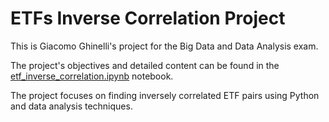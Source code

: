 # ETFs Inverse Correlation Project

This is Giacomo Ghinelli's project for the Big Data and Data Analysis exam.

The project's objectives and detailed content can be found in the [etf_inverse_correlation.ipynb](etf_inverse_correlation.ipynb) notebook.

The project focuses on finding inversely correlated ETF pairs using Python and data analysis techniques.
